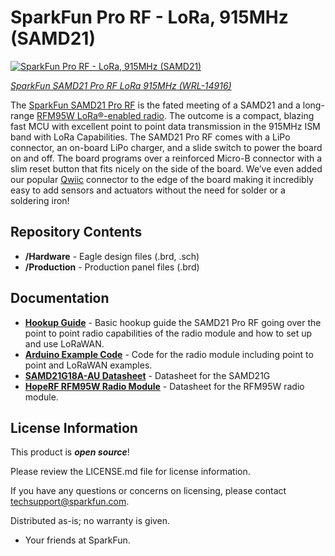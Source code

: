 SparkFun Pro RF - LoRa, 915MHz (SAMD21)
======================================

[![SparkFun Pro RF - LoRa, 915MHz (SAMD21)](https://cdn.sparkfun.com/assets/parts/1/3/2/0/2/14916-Sparkfun_Pro_RF_-_LoRa_915MHz__SAMD21_-01a.jpg)](https://www.sparkfun.com/products/14916)

[*SparkFun SAMD21 Pro RF LoRa 915MHz (WRL-14916)*](https://www.sparkfun.com/products/14916)

The [SparkFun SAMD21 Pro RF](https://www.sparkfun.com/products/14916) is the fated meeting of a SAMD21 and a long-range [RFM95W LoRa®-enabled radio](https://cdn.sparkfun.com/assets/a/9/6/1/0/RFM95W-V2.0.pdf). The outcome is a compact, blazing fast MCU with excellent point to point data transmission in the 915MHz ISM band with LoRa Capabilities. The SAMD21 Pro RF comes with a LiPo connector, an on-board LiPo charger, and a slide switch to power the board on and off. The board programs over a reinforced Micro-B connector with a slim reset button that fits nicely on the side of the board. We’ve even added our popular [Qwiic](https://www.sparkfun.com/qwiic) connector to the edge of the board making it incredibly easy to add sensors and actuators without the need for solder or a soldering iron!

Repository Contents
-------------------

* **/Hardware** - Eagle design files (.brd, .sch)
* **/Production** - Production panel files (.brd)

Documentation
--------------
* **[Hookup Guide](https://learn.sparkfun.com/tutorials/sparkfun-samd21-pro-rf-hookup-guide)** - Basic hookup guide the SAMD21 Pro RF going over the point to point radio capabilities of the radio module and how to set up and use LoRaWAN. 
* **[Arduino Example Code](https://github.com/sparkfun/Sparkfun_SAMD21_Pro_RF_Arduino_Examples)** - Code for the radio module including point to point and LoRaWAN examples.
* **[SAMD21G18A-AU Datasheet](https://cdn.sparkfun.com/datasheets/Dev/Arduino/Boards/Atmel-42181-SAM-D21_Datasheet.pdf)** - Datasheet for the SAMD21G
* **[HopeRF RFM95W Radio Module](https://cdn.sparkfun.com/assets/a/9/6/1/0/RFM95W-V2.0.pdf)** - Datasheet for the RFM95W radio module.

License Information
-------------------

This product is _**open source**_! 

Please review the LICENSE.md file for license information. 

If you have any questions or concerns on licensing, please contact techsupport@sparkfun.com.

Distributed as-is; no warranty is given.

- Your friends at SparkFun.

